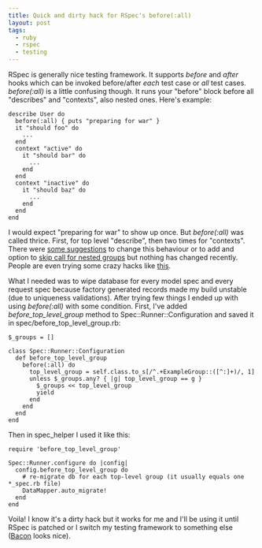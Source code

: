 ```yaml
---
title: Quick and dirty hack for RSpec's before(:all)
layout: post
tags:
  - ruby
  - rspec
  - testing
---
```


RSpec is generally nice testing framework. It supports _before_ and _after_ hooks which can be invoked before/after _each_ test case or _all_ test cases.
_before(:all)_ is a little confusing though. It runs your "before" block before all "describes" and "contexts", also nested ones. Here's example:

    describe User do
      before(:all) { puts "preparing for war" }
      it "should foo" do
        ...
      end
      context "active" do
        it "should bar" do
          ...
        end
      end
      context "inactive" do
        it "should baz" do
          ...
        end
      end
    end

I would expect "preparing for war" to show up once. But _before(:all)_ was called thrice. First, for top level "describe", then two times for "contexts".
There were [some suggestions](https://rspec.lighthouseapp.com/projects/5645/tickets/819-beforeall-executes-multiple-times-with-nested-example-groups) to change this behaviour or to add and option to [skip call for nested groups](https://rspec.lighthouseapp.com/projects/5645/tickets/632) but nothing has changed recently. People are even trying some crazy hacks like [this](http://www.swombat.com/getting-rspec-beforeall-and-nested-contexts-w).

What I needed was to wipe database for every model spec and every request spec because factory generated records made my build unstable (due to uniqueness validations). After trying few things I ended up with using _before(:all)_ with some condition. First, I've added _before_top_level_group_ method to Spec::Runner::Configuration and saved it in spec/before_top_level_group.rb:

    $_groups = []

    class Spec::Runner::Configuration
      def before_top_level_group
        before(:all) do
          top_level_group = self.class.to_s[/^.+ExampleGroup::([^:]+)/, 1]
          unless $_groups.any? { |g| top_level_group == g }
            $_groups << top_level_group
            yield
          end
        end
      end
    end

Then in spec_helper I used it like this:

    require 'before_top_level_group'

    Spec::Runner.configure do |config|
      config.before_top_level_group do
        # re-migrate db for each top-level group (it usually equals one *_spec.rb file)
        DataMapper.auto_migrate!
      end
    end

Voila! I know it's a dirty hack but it works for me and I'll be using it until RSpec is patched or I switch my testing framework to something else ([Bacon](http://github.com/chneukirchen/bacon/) looks nice).

